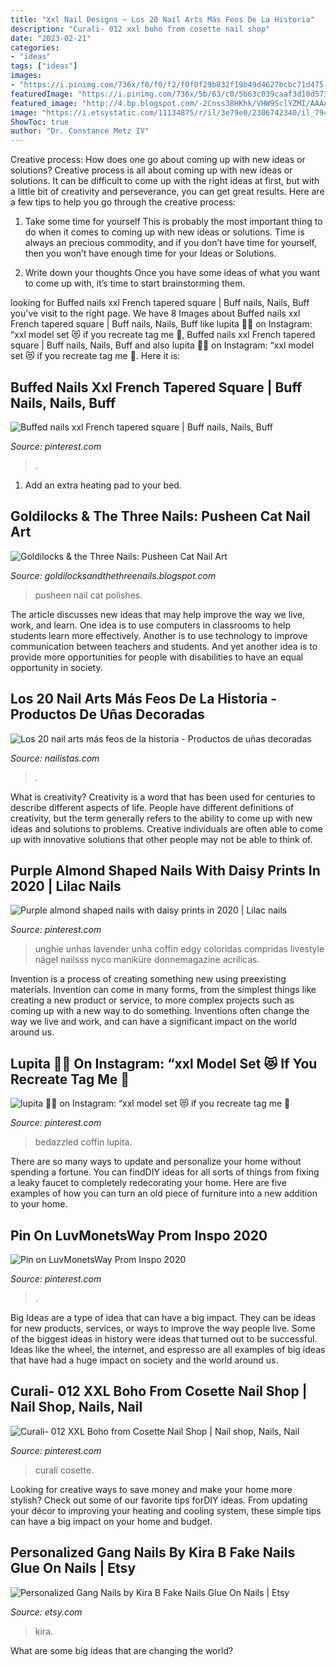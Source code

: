 ```yaml
---
title: "Xxl Nail Designs ~ Los 20 Nail Arts Más Feos De La Historia"
description: "Curali- 012 xxl boho from cosette nail shop"
date: "2023-02-21"
categories:
- "ideas"
tags: ["ideas"]
images:
- "https://i.pinimg.com/736x/f0/f0/f2/f0f0f29b832f19b49d4627bcbc71d475--xxl-boho.jpg"
featuredImage: "https://i.pinimg.com/736x/5b/63/c0/5b63c039caaf3d10d573293f750931ee.jpg"
featured_image: "http://4.bp.blogspot.com/-2Cnss38HKhk/VHW9SclYZMI/AAAAAAAAAbI/rQ2qJRT08wY/s1600/Pusheen-Cat-Nail-Art-5.jpeg.jpg"
image: "https://i.etsystatic.com/11134875/r/il/3e79e0/2306742340/il_794xN.2306742340_g449.jpg"
ShowToc: true
author: "Dr. Constance Metz IV"
---
```



Creative process: How does one go about coming up with new ideas or solutions?
Creative process is all about coming up with new ideas or solutions. It can be difficult to come up with the right ideas at first, but with a little bit of creativity and perseverance, you can get great results. Here are a few tips to help you go through the creative process:
1. Take some time for yourself 
This is probably the most important thing to do when it comes to coming up with new ideas or solutions. Time is always an precious commodity, and if you don’t have time for yourself, then you won’t have enough time for your Ideas or Solutions.

2. Write down your thoughts 
Once you have some ideas of what you want to come up with, it’s time to start brainstorming them.

	

		
looking for Buffed nails xxl French tapered square | Buff nails, Nails, Buff you've visit to the right page. We have 8 Images about Buffed nails xxl French tapered square | Buff nails, Nails, Buff like lupita 💅🏼 on Instagram: “xxl model set 😻 if you recreate tag me 💞, Buffed nails xxl French tapered square | Buff nails, Nails, Buff and also lupita 💅🏼 on Instagram: “xxl model set 😻 if you recreate tag me 💞. Here it is:
		
    
## Buffed Nails Xxl French Tapered Square | Buff Nails, Nails, Buff

<img loading=lazy src="https://i.pinimg.com/736x/75/44/51/754451d2dfb6dcf66a4da86ac37abe0c.jpg" onerror="this.onerror=null;this.src='https://tse1.mm.bing.net/th?id=OIP.-kRLnNs83ur210a-KV0E2gHaGQ&amp;pid=15.1';" alt="Buffed nails xxl French tapered square | Buff nails, Nails, Buff">

_Source: pinterest.com_

>. 

	

1. Add an extra heating pad to your bed.

    
## Goldilocks &amp; The Three Nails: Pusheen Cat Nail Art

<img loading=lazy src="http://4.bp.blogspot.com/-2Cnss38HKhk/VHW9SclYZMI/AAAAAAAAAbI/rQ2qJRT08wY/s1600/Pusheen-Cat-Nail-Art-5.jpeg.jpg" onerror="this.onerror=null;this.src='https://tse1.mm.bing.net/th?id=OIP.ibwVsul_l-6ae8wsQOX6VgHaFj&amp;pid=15.1';" alt="Goldilocks &amp; the Three Nails: Pusheen Cat Nail Art">

_Source: goldilocksandthethreenails.blogspot.com_

>pusheen nail cat polishes. 

	

The article discusses new ideas that may help improve the way we live, work, and learn. One idea is to use computers in classrooms to help students learn more effectively. Another is to use technology to improve communication between teachers and students. And yet another idea is to provide more opportunities for people with disabilities to have an equal opportunity in society.

    
## Los 20 Nail Arts Más Feos De La Historia - Productos De Uñas Decoradas

<img loading=lazy src="https://www.nailistas.com/wp-content/uploads/2014/11/manicuras-feas-nail-art-horrible-4.jpg" onerror="this.onerror=null;this.src='https://tse1.mm.bing.net/th?id=OIP.Av-W0t-239x5MwreyPTq7QHaGj&amp;pid=15.1';" alt="Los 20 nail arts más feos de la historia - Productos de uñas decoradas">

_Source: nailistas.com_

>. 

	

What is creativity?
Creativity is a word that has been used for centuries to describe different aspects of life. People have different definitions of creativity, but the term generally refers to the ability to come up with new ideas and solutions to problems. Creative individuals are often able to come up with innovative solutions that other people may not be able to think of.

    
## Purple Almond Shaped Nails With Daisy Prints In 2020 | Lilac Nails

<img loading=lazy src="https://i.pinimg.com/736x/5b/63/c0/5b63c039caaf3d10d573293f750931ee.jpg" onerror="this.onerror=null;this.src='https://tse1.mm.bing.net/th?id=OIP.1gy5jLznmbdMiMWSWxndVgHaH8&amp;pid=15.1';" alt="Purple almond shaped nails with daisy prints in 2020 | Lilac nails">

_Source: pinterest.com_

>unghie unhas lavender unha coffin edgy coloridas compridas livestyle nägel nailsss nyco maniküre donnemagazine acrílicas. 

	

Invention is a process of creating something new using preexisting materials. Invention can come in many forms, from the simplest things like creating a new product or service, to more complex projects such as coming up with a new way to do something. Inventions often change the way we live and work, and can have a significant impact on the world around us.

    
## Lupita 💅🏼 On Instagram: “xxl Model Set 😻 If You Recreate Tag Me 💞

<img loading=lazy src="https://i.pinimg.com/originals/b3/87/61/b38761a01238d23685e7783f113d5992.jpg" onerror="this.onerror=null;this.src='https://tse1.mm.bing.net/th?id=OIP.DZhR8_-ZoAOYjIyRfkCK-QHaJQ&amp;pid=15.1';" alt="lupita 💅🏼 on Instagram: “xxl model set 😻 if you recreate tag me 💞">

_Source: pinterest.com_

>bedazzled coffin lupita. 

	

There are so many ways to update and personalize your home without spending a fortune. You can findDIY ideas for all sorts of things from fixing a leaky faucet to completely redecorating your home. Here are five examples of how you can turn an old piece of furniture into a new addition to your home.

    
## Pin On LuvMonetsWay Prom Inspo 2020

<img loading=lazy src="https://i.pinimg.com/originals/44/e9/32/44e932431f060ea758731a846d2a5e3b.jpg" onerror="this.onerror=null;this.src='https://tse2.mm.bing.net/th?id=OIP.SCaqkIQ-VPQgwTAMCvL7_AHaJH&amp;pid=15.1';" alt="Pin on LuvMonetsWay Prom Inspo 2020">

_Source: pinterest.com_

>. 

	

Big Ideas are a type of idea that can have a big impact. They can be ideas for new products, services, or ways to improve the way people live. Some of the biggest ideas in history were ideas that turned out to be successful. Ideas like the wheel, the internet, and espresso are all examples of big ideas that have had a huge impact on society and the world around us.

    
## Curali- 012 XXL Boho From Cosette Nail Shop | Nail Shop, Nails, Nail

<img loading=lazy src="https://i.pinimg.com/736x/f0/f0/f2/f0f0f29b832f19b49d4627bcbc71d475--xxl-boho.jpg" onerror="this.onerror=null;this.src='https://tse3.mm.bing.net/th?id=OIP.UE4iH83ui-BDv1noxMl4wQHaHY&amp;pid=15.1';" alt="Curali- 012 XXL Boho from Cosette Nail Shop | Nail shop, Nails, Nail">

_Source: pinterest.com_

>curali cosette. 

	

Looking for creative ways to save money and make your home more stylish? Check out some of our favorite tips forDIY ideas. From updating your décor to improving your heating and cooling system, these simple tips can have a big impact on your home and budget.

    
## Personalized Gang Nails By Kira B Fake Nails Glue On Nails | Etsy

<img loading=lazy src="https://i.etsystatic.com/11134875/r/il/3e79e0/2306742340/il_794xN.2306742340_g449.jpg" onerror="this.onerror=null;this.src='https://tse3.mm.bing.net/th?id=OIP.8Yoxbs_so39107xt3TdkGwHaJ-&amp;pid=15.1';" alt="Personalized Gang Nails by Kira B Fake Nails Glue On Nails | Etsy">

_Source: etsy.com_

>kira. 

	

What are some big ideas that are changing the world?

